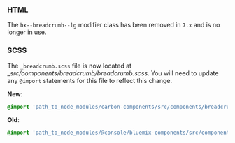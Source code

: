 ### HTML

The `bx--breadcrumb--lg` modifier class has been removed in `7.x` and is no longer in use.

### SCSS

The `_breadcrumb.scss` file is now located at __src/components/breadcrumb/_breadcrumb.scss__. You will need to update any `@import` statements for this file to reflect this change.

**New**: 
```scss
@import 'path_to_node_modules/carbon-components/src/components/breadcrumb/breadcrumb';
```

**Old**: 
```scss
@import 'path_to_node_modules/@console/bluemix-components/src/components/breadcrumb/breadcrumb';
```
